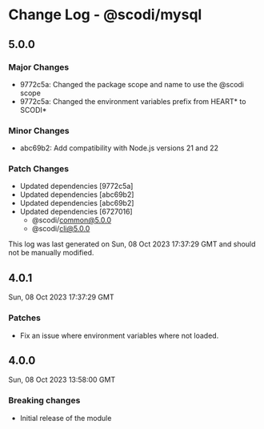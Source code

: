 # Change Log - @scodi/mysql

## 5.0.0

### Major Changes

- 9772c5a: Changed the package scope and name to use the @scodi scope
- 9772c5a: Changed the environment variables prefix from HEART* to SCODI*

### Minor Changes

- abc69b2: Add compatibility with Node.js versions 21 and 22

### Patch Changes

- Updated dependencies [9772c5a]
- Updated dependencies [abc69b2]
- Updated dependencies [abc69b2]
- Updated dependencies [6727016]
  - @scodi/common@5.0.0
  - @scodi/cli@5.0.0

This log was last generated on Sun, 08 Oct 2023 17:37:29 GMT and should not be manually modified.

## 4.0.1

Sun, 08 Oct 2023 17:37:29 GMT

### Patches

- Fix an issue where environment variables where not loaded.

## 4.0.0

Sun, 08 Oct 2023 13:58:00 GMT

### Breaking changes

- Initial release of the module
